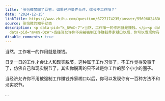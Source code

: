 ```yaml
---
title: '张怡微赞同了回答: 如果经济条件允许，你会不工作吗？'
date: '2024-12-15'
linkTitle: https://www.zhihu.com/question/6727174235/answer/55696824630
source: 张怡微的知乎动态
description: <p data-pid="k_BVmD-7">当然，工作唯一的作用就是赚钱。</p><p data-pid="RuwEq8o2">日复一日的工作才会让人和现实脱节，这种属于工作习惯了，不工作觉得没事干了，仿佛自己和现实脱节了，其实你脱离的只不过是你工作的那个小小的圈子。</p><p
  data-pid="m4K9-DzA">当经济允许你不用被强制工作赚钱养家糊口以后，你可以发现你有一百种方法不和现实脱节。</p><p></p> ...
disable_comments: true
---
```

<p data-pid="k_BVmD-7">当然，工作唯一的作用就是赚钱。</p><p data-pid="RuwEq8o2">日复一日的工作才会让人和现实脱节，这种属于工作习惯了，不工作觉得没事干了，仿佛自己和现实脱节了，其实你脱离的只不过是你工作的那个小小的圈子。</p><p data-pid="m4K9-DzA">当经济允许你不用被强制工作赚钱养家糊口以后，你可以发现你有一百种方法不和现实脱节。</p><p></p> ...